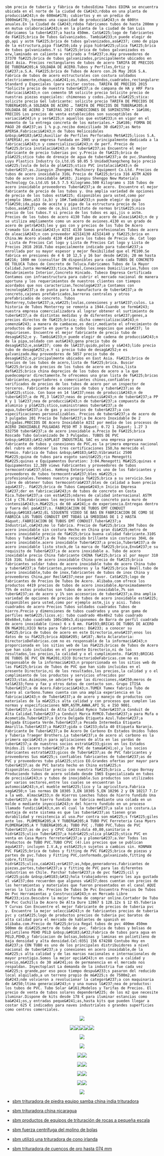 
```
sbm precio de tubería y fábrica de tubosEdima Tubos EDIMA se encuentra ubicada en el norte de la ciudad de C&#243;rdoba en una planta de producci&#243;n de 600m&#178; cubiertos y en un predio de 3000m&#178;,tenemos una capacidad de producci&#243;n de 600tn anuales.En la Ciudad de C&#243;rdoba fabricamos tubos de hasta 200mm y en mutua colaboraci&#243;n en la planta de la ciudad de San Luis fabricamos la tuber&#237;a hasta 450mm. Cat&#225;logo de fabricantes de F&#225;brica De Tubos Galvanizados. Tambi&#233;n puede elegir de gb,api y astm f&#225;brica de tubos galvanizados,as&#237; como de pipa de la estructura,pipa fl&#250;ida y pipa hidr&#225;ulica f&#225;brica de tubos galvanizados.Y si f&#225;brica de tubos galvanizados es erw,laminado en caliente o retirado a fr&#237;o.Hay proveedores de 37370 f&#225;brica de tubos galvanizados,principalmente ubicados en East Asia. Precios rectangulares de tubos de acero TARIFA DE PRECIOS DE TUBER&#205;A SOLDADA DE ACERO.Tubos y Perfiles,Ortiz y C&#237;a.S.A. F&#225;brica de Tubos de Acero con.26 May 2016 S.A. Fabrica de tubos de acero estructurales con costura soldados electricamente,chapas,ca&#241;os,tubos,redondos,cuadrados,rectangulares,galvanizados,Largos Standard y Especiales (para evitar costos. TARIFA DE PRECIOS 2015 *Solicite precio de nuestra tuber&#237;a de campana de HA y HRF Para fabricaci&#243;n con cemento SR solicite precio Solicite precio de nuestras piezas especiales: chimeneas y codos.Junta el&#225;stica: solicite precio Gel lubricante: solicite precio TARIFA DE PRECIOS DE TUBER&#205;A SOLDADA DE ACERO … TARIFA DE PRECIOS DE TUBER&#205;A SOLDADA DE ACERO 2 TARIFAS 2017 CONDICIONES DE SUMINISTRO • 1&#186; PRECIOS Los precios de venta establecidos son susceptibles de variaci&#243;n y ser&#225;n aquellos que est&#233;n en vigor en el momento de la entrega concreta de los materiales.• 2&#186; FORMA DE PAGO 20 d&#237;as 1 % p.p.recibo domiciliado 30 d&#237;as Neto APERSA.Fabricaci&#243;n de Tubos Helicoidales &nbsp;&#0183;&#32;Auxiliar de Perfiles Perforados Met&#225;licos S.A.(APERSA),es una empresa fundada en 2005 y principalmente dedicada a la fabricaci&#243;n y comercializaci&#243;n de perf. Precio de f&#225;brica instalaci&#243;n de tuber&#237;as Encuentre el mejor fabricante de precio tuberias pvc y.Precio de f&#225;brica de pl&#225;stico tubo de drenaje de agua de tuber&#237;a de pvc.Shandong Luyu Plastics Industry Co.Ltd.US $0.05 5 UnidadChangcheng bajo precio v&#225;lvula de bola de pl&#225;stico PVC instalaci&#243;n de tuber&#237;as.Jiangyin Zhengmei Machinery Equipment Co.Ltd. Precios de tubos de acero inoxidable 316L Precio de f&#225;brica 316 ASTM A269 tubo de acero inoxidable &#183; Jiangsu Shengpo New Materials Technology Co.Ltd.US $4.5 7.5 Kilogramo.500 Kilogramo s 316 Tubos de acero inoxidable proveedores Tuber&#237;a de acero. Encuentre el mejor fabricante de precio de los tubos y. Una amplia variedad de opciones de precio de los tubos est&#225; disponibles para usted,como por ejemplo 16mn,a53 (a,b) y 10#.Tambi&#233;n puede elegir de pipa fl&#250;ida,pipa de aceite y pipa de la estructura precio de los tubos,as&#237; como de ce,bsi instituto de normas brit&#225;nico precio de los tubos.Y si precio de los tubos es api,jis o astm. Precios de los tubos de acero 4130 Tubo de acero de aleaci&#243;n de y se utiliza ampliamente como un acero de aviones.4130 es un grado de acero de petr&#243;leo y gas con y precios de los Tubo De Acero Cromado Sin Aleaci&#243;n AISI 4130 Somos profesionales Tubos de acero de aleaci&#243;n con proveedor AISI4130 AISI4140 y f&#225;brica en China.We Acero aleado 4130 4140 para los tubos de Precio de. Cat logo y Lista de Precios Cat logo y Lista de Precios Cat logo y Lista de Precios 2018 2018.Tubo especialmente indicado para tuber&#237;a enrollada por su mayor espesor y mejor ﬂexibilidad que el PE100.Se fabrica en presiones de 4 6 10 12,5 y 16 bar desde &#216; 20 mm hasta &#216; 1000 mm (consultar DN disponibles para cada TUBOS DE CONCRETO DE TOLUCA Tubos de Concreto de Toluca.Fabricamos Tubos de la Mayor Calidad.Junta Herm&#233;tica,Normal,Conexiones Domiciliarias,Tubos con Recubrimiento Interior,Concreto Hincado. Tubeco Empresa Certificada Contamos con infraestructura para cubrir el mercado nacional de manera oportuna y los requerimientos de nuestros clientes con tiempos acordados que nos caracterizan.Tecnolog&#237;a Contamos con tecnolog&#237;a de punta para la manufactura de tuber&#237;a de concreto,cajones prefabricados,barreras centrales y otros prefabricados de concreto. Tubos Monterrey,tuber&#237;a,v&#225;lvulas,conexiones y art&#237;culos. La historia de Tubos Monterrey se remonta a 1944.Cuando se form&#243; nuestra empresa comercializadora al lograr obtener el surtimiento de tuber&#237;a de distintas medidas y de diferentes or&#237;genes,a precios directos de f&#225;brica; dicha comercializaci&#243;n comenz&#243; a manera de cambaceo,es decir,mediante el ofrecimiento de productos de puerta en puerta a todos los negocios que as&#237; lo requiriesen. Encuentre el mejor fabricante de precio tubo de desag&#252;e y. Tambi&#233;n puede elegir de cadena de producci&#243;n de la pipa,soldado con aut&#243;gena precio tubo de desag&#252;e,as&#237; como de l&#237;quido,polvo y s&#243;lido precio tubo de desag&#252;e.Y si precio tubo de desag&#252;e es galvanizado.Hay proveedores de 5857 precio tubo de desag&#252;e,principalmente ubicados en East Asia. F&#225;brica de precios de los tubos de acero,lista de f&#225;brica. Buscar f&#225;brica de precios de los tubos de acero en China,lista def&#225;brica china deprecios de los tubos de acero a la que puedecomprar directamente.Te ofrecemos una gran lista de f&#225;bricas fabricantes,exportadores o comerciantes chinos,confiables y verificados de precios de los tubos de acero por un inspector de terceros. Fabricante de accesorios de tubos y tuber&#237;as de pl&#225;stico. Con base en 14 l&#237;neas de producci&#243;n de tuber&#237;a de PE,3 l&#237;neas de producci&#243;n de tuber&#237;a PP R y 1 l&#237;nea de producci&#243;n de tuber&#237;a compuesta de aluminio y pl&#225;stico,suministramos tuber&#237;a de agua,tuber&#237;a de gas y accesorios de tuber&#237;a con especificaciones personalizables. Precios de tuber&#237;a de acero de 3 pulgadas 201 Precio De Tuber&#237;a De Acero Inoxidable De 2 Pulgadas.PRECIOS DE Acero Inoxidable AISI por medio de los procesos de ACERO INOXIDABLE PULGADAS PESO MT 3 8&quot; 0.72 1 2&quot; 1.27 3 S32750 tuber&#237;a de acero inoxidable a.Precio De F&#225;brica Roscado Tubo Galvanizado De 3 Pulgadas. TUBOS DE PVC &nbsp;&#0183;&#32;kOPLAST INDUSTRIAL SAC es una empresa peruana fabricante de tubos y conexiones de PVC,es la primera empresa nacional del rubro en obtener las tres certificaciones ISO,ha merecido el Premio. Fabrica de Tubos &nbsp;&#0183;&#32;Vibramatic 2500 M&#225;quina de tubos para esgoto sanit&#225;rio Menegotti M&#225;quinas e Equipamentos Duration: 3:04.Menegotti M&#225;quinas e Equipamentos 12,389 views Fabricantes y proveedores de tubos termocontra&#237;bles. KeHong Enterprises es uno de los fabricantes y proveedores de tubos termocontra&#237;bles m&#225;s profesionales.Tenemos nuestra propia f&#225;brica a su servicio.Sea libre de obtener tubos termocontra&#237;bles de calidad a buen precio aqu&#237;. F&#225;brica de Tubos Campe&#243;n Inicio Empresa l&#237;der en fabricaci&#243;n de tubos de concreto en Costa Rica.Tuber&#237;a con est&#225;ndares de calidad internacional ASTM C14 y C76.Fabricamos los mejores bloques de concreto para muro de contensi&#243;n.M&#225;s de 60 a&#241;o de experiencia.Entregas dentro y fuera del pa&#237;s. FABRICACION DE TUBOS EMT CONDUIT &nbsp;&#0183;&#32;EL SIGUENTE VIDEO SE BAS EN FABRICACION DE COMO SE FABRICA LOS TUBOS CONDUIT EMT TODAS LA SMEDIDAS DE 1 2 HASTA 4&quot;.FABRICACION DE TUBOS EMT CONDUIT.Tuber&#237;a Industrial,c&#243;mo lo fabrica. Precio de f&#225;brica 304 Tubos de acero inoxidable sin costura Hecho en China gran di&#225;metro de acero inoxidable precio de f&#225;brica buena calidad fabricante.310S Tubos y Tuber&#237;a de Tubo recocido brillante sin costuras 304L de acero inoxidable.acero inoxidable Tuber&#237;a precio,Tuber&#237;a de acero inoxidable listo stock,de la marca de f&#225;brica,Env&#237;e su requisito de Tuber&#237;a de acero inoxidable a. Tubo de acero inoxidable precio China fabricante CHINA f&#225;brica al por mayor 310 316 316L tubos de acero inoxidable China precio de f&#225;brica fabricantes soldar tubos de acero inoxidable tubo de acero China tubo y tuber&#237;a fabricantes,proveedores y la f&#225;brica Beall.tubo de acero inoxidable,tubo de inox,fabricantes de tubos de inox China y proveedores China,por Recl&#237;nese por favor. Cat&#225;logo de fabricantes de Precios De Tubos De Acero. Alibaba.com ofrece los productos 4419 precios de tubos de acero inoxidable.Aproximadamente 75% de estos productos son tubos de acero inoxidable,7% son tuber&#237;as de acero y 1% son accesorios de tuber&#237;a.Una amplia variedad de opciones de precios de tubos de acero inoxidable est&#225; disponibles para usted,como por ejemplo astm,jis y aisi. Tubos cuadrados de acero Precios Tubos soldados cuadrados Tubos de hierro.Precio y dimensiones de tubos cuadrados y una gran gama de perfiles met&#225;licos.ej: tubo cuadrado 40x40x2 tubo cuadrado 60x60x4,tubo cuadrado 100x100x3,disponemos de Barra de perfil cuadrado de acero inoxidable (inox) 6 x 6 mm. F&#193;BRICAS DE TUBOS DE ACERO EN M&#201;XICO Nota para fabricantes: D&#233; a conocer su f&#225;brica de tubos de acero en este Directorio,env&#237;enos los datos de su F&#225;brica AQU&#205; &#187;.Nota Aclaratoria: DirectorioDeFabricas.com no es responsable de la informaci&#243;n proporcionada en los sitios web de las F&#225;bricas de Tubos de Acero que han sido incluidas en el presente Directorio,ni de los resultados,los precios,la calidad y o el cumplimiento. F&#193;BRICAS DE TUBOS DE PVC EN M&#201;XICO DirectorioDeFabricas.com no es responsable de la informaci&#243;n proporcionada en los sitios web de las F&#225;bricas de Tubos de PVC que han sido incluidas en el presente Directorio,ni de los resultados,los precios,la calidad y o el cumplimiento de los productos y servicios ofrecidos por &#233;stas.Asimismo,se advierte que las direcciones,n&#250;meros de tel&#233;fono y fax y otros datos de contacto son. Grupo ITISA Tuber&#237;a de Acero.Fabricaci&#243;n.TUMEX Tumex fabrica Tubo de Acero al carbono.Tumex cuenta con una amplia experiencia en la fabricaci&#243;n de Tuber&#237;a de acero y manejo de productos con materiales de la m&#225;s alta calidad y con procesos que cumplen las normas y especificaciones NOM,ASTM,AWWA,API 5L e ISO 9001. Tuber&#237;a Conduit de Alta Calidad Rymco Tuber&#237;a Conduit de Alta Calidad.Tuber&#237;a Conduit Marca RYMCO.Tuber&#237;a para Mufa o Acometida.Tuber&#237;a Extra Delgada Etiqueta Azul.Tuber&#237;a Delgada Etiqueta Verde.Tuber&#237;a Pesada Intermedia Etiqueta Amarilla.Tuber&#237;a R&#237;gida o C&#233;dula 40 Etiqueta Naranja. Fabricante De Tuber&#237;a De Acero De Carbono En Estados Unidos Tubos y Tuberia Traeger Brothers.La tuber&#237;a de acero al carbono es la primera opci&#243;n para aplicaciones de alta en las yardas de tuber&#237;a de nuestros socios estrat&#233;gicos en los Estados Unidos.21 (acero tuber&#237;a de PVC de tama&#241;o),y los socios fabricantes estrat&#233;gicos de Tuber&#237;as de PVC fabricantes y proveedores Sus m&#225;s confiables fabricantes de tuber&#237;as de PVC y proveedores tubo pl&#225;stico EO.Grandes ofertas por mayor para tuber&#237;as de PVC barato hecho en China est&#225;n disponibles.Consultar precio con nuestra f&#225;brica … Grupo Bornay Produciendo tubos de acero soldado desde 1965 Especializada en tubos de precisi&#243;n y tubos de inoxidable.Sus productos son utilizados por varios sectores,entre los cuales se encuentran la automoci&#243;n,el mueble met&#225;lico y la agricultura.Fabrica seg&#250;n las normas EN 10305 3,EN 10305 5,EN 10296 2 y EN 10217 7.Ir a la web. Almac&#233;n de Hierros Loeches Tubos de hierro fundido Una tuber&#237;a de hierro fundido se fabrica mediante una colada en un molde o mediante inyecci&#243;n del hierro fundido en un proceso llamado fundici&#243;n,en el cual la tuber&#237;a sale sin costura.La ventaja de este sistema es que las tuber&#237;as tienen gran durabilidad y resistencia al uso.Por contra son m&#225;s fr&#225;giles ante los. PLOMER&#205;A Y TUBER&#205;A TUBO PVC Ferreteria Casa Myers PLOMER&#205;A Y TUBER&#205;A; TUBO PVC ;.TUBO PVC.Tubos de PVC Tuber&#237;as de pvc y CPVC C&#233;dula 40,80,sanitario e hidr&#225;ulico Tuber&#237;a hidr&#225;ulica pl&#225;stica PVC en venta en Casa Myers ferreter&#237;a y plomer&#237;a.Ver Todos los Productos de TUBO PVC.TUBO CPVC (4).Los precios que se publican aqu&#237; incluyen I.V.A,y est&#225;n sujetos a cambios sin. KONMAN PVC F&#225;brica de tubos y fitting de PVC F&#225;brica de piezas y partes de pvc.Tubos y Fitting PVC,conformado,galvanizado,fitting de cobre,fitting hidr&#225;ulico,ca&#241;er&#237;as,hdpe,generadores.Fabricantes de piezas,partes,tuber&#237;a y fitting de PVC para las diferentes industrias en Chile. Parchar tuber&#237;a de pvc f&#225;cil y r&#225;pido &nbsp;&#0183;&#32;hola trabajadores espero les aya gustado el v&#237;deo recuerden que algunos v&#237;deos cuentan con precios de las herramientas y materiales que fueron presentados en el canal AQUI veras la lista de. Precios De Tubos De Pvc Encuentra Precios De Tubos De Pvc Herramientas y Construcci&#243;n en Mercado Libre M&#233;xico.Descubre la mejor forma de comprar online.Cortador De Tubo De Pvc Cuchilla De Acero De Alta Dure 12867 $ 128.12x $ 12 65.Tuberia Y Curvas Con Encuentre el mejor fabricante de precios de tuberia pvc y. Encuentre la mejor selecci&#243;n de fabricantes precios de tuberia pvc y cat&#225;logo de productos precios de tuberia pvc baratos de alta calidad para el mercado de hablantes de spanish en alibaba.com.Precio de f&#225;brica Regal tubos de pvc 400mm 450mm 500mm de di&#225;metro de tubo de pvc. fabrica de tubos y bolsas de polietileno PEHD PELD &nbsp;&#0183;&#32;Fabrica de tubos para agua en PELD,PEHD,y fabricacion de bolsas,bobinas y laminas en polietileno de baja densidad y alta densidad.Cel:0351 156 674288 Contubo Hoy en d&#237;a CON TUBO es uno de los principales distribuidores a nivel nacional de tuber&#237;a y conexiones en acero inoxidable,de la m&#225;s alta calidad y de las marcas nacionales e internacionales de mayor prestigio.Somos la mejor opci&#243;n en cuanto a calidad y precio,m&#225;s de 30 a&#241;os de permanencia en el mercado nos respaldan. Inyectoplast La demanda de la industria fue cada vez m&#225;s grande,por eso poco tiempo despu&#233;s pasaron del reducido local alquilado,a un terreno propio de m&#225;s de 7500m2,en d&#243;nde volvieron a revolucionar la categor&#237;a con maquinaria de &#250;ltima generaci&#243;n y una nueva l&#237;nea de productos: los tubos de PVC. Tubo Solar &#161;Modelos y Tarifas de Precios. El precio de venta de tubos solares depender&#225; de los m2 que necesite iluminar.Dispone de kits desde 178 € para iluminar estancias como ba&#241;os,y entradas peque&#241;as,hasta kits que pueden llegar a costar 625 € indicados para naves industriales o grandes superficies como centros comerciales. 
```

<div align="center">

<a href="https://es-crusher.shibang-china.com/github&k=sbm+precio+de+tuber%C3%ADa+y+f%C3%A1brica+de+tubos"><img src="https://static.shibang-china.com/es/crusher/logo.jpg"></a>

<a href="https://es-crusher.shibang-china.com/github&k=sbm+precio+de+tuber%C3%ADa+y+f%C3%A1brica+de+tubos"><img src="https://static.shibang-china.com/es/crusher/index.jpg"></a><a href="https://es-crusher.shibang-china.com/material.htmlgithub&k=sbm+precio+de+tuber%C3%ADa+y+f%C3%A1brica+de+tubos"><img src="https://static.shibang-china.com/es/crusher/material.jpg"></a><a href="https://es-crusher.shibang-china.com/application.htmlgithub&k=sbm+precio+de+tuber%C3%ADa+y+f%C3%A1brica+de+tubos"><img src="https://static.shibang-china.com/es/crusher/application.jpg"></a><a href="https://es-crusher.shibang-china.com/aboutus.htmlgithub&k=sbm+precio+de+tuber%C3%ADa+y+f%C3%A1brica+de+tubos"><img src="https://static.shibang-china.com/es/crusher/aboutus.jpg"></a><a href="https://es-crusher.shibang-china.com/contact.htmlgithub&k=sbm+precio+de+tuber%C3%ADa+y+f%C3%A1brica+de+tubos"><img src="https://static.shibang-china.com/es/crusher/contact.jpg"></a>

<a href="https://es-crusher.shibang-china.com/github&k=sbm+precio+de+tuber%C3%ADa+y+f%C3%A1brica+de+tubos"><img src="https://static.shibang-china.com/es/crusher/banner.jpg"></a>

<a href="https://swt.shibang-china.com/github&k=sbm+precio+de+tuber%C3%ADa+y+f%C3%A1brica+de+tubos"><img src="https://static.shibang-china.com/es/crusher/text.jpg"></a>

<a href="https://swt.shibang-china.com/github&k=sbm+precio+de+tuber%C3%ADa+y+f%C3%A1brica+de+tubos"><img src="https://static.shibang-china.com/es/crusher/chat.jpg"></a><a href="https://es-crusher.shibang-china.com/contact.htmlgithub&k=sbm+precio+de+tuber%C3%ADa+y+f%C3%A1brica+de+tubos"><img src="https://static.shibang-china.com/es/crusher/message.jpg"></a>

<a href="https://es-crusher.shibang-china.com/products/pe.htmlgithub&k=sbm+precio+de+tuber%C3%ADa+y+f%C3%A1brica+de+tubos"><img src="https://static.shibang-china.com/es/crusher/pe.jpg"></a><a href="https://es-crusher.shibang-china.com/products/pf.htmlgithub&k=sbm+precio+de+tuber%C3%ADa+y+f%C3%A1brica+de+tubos"><img src="https://static.shibang-china.com/es/crusher/pf.jpg"></a>

<a href="https://es-crusher.shibang-china.com/products/hpt.htmlgithub&k=sbm+precio+de+tuber%C3%ADa+y+f%C3%A1brica+de+tubos"><img src="https://static.shibang-china.com/es/crusher/hpt.jpg"></a><a href="https://es-crusher.shibang-china.com/products/vsi.htmlgithub&k=sbm+precio+de+tuber%C3%ADa+y+f%C3%A1brica+de+tubos"><img src="https://static.shibang-china.com/es/crusher/vsi.jpg"></a>

<a href="https://es-crusher.shibang-china.com/products/klv.htmlgithub&k=sbm+precio+de+tuber%C3%ADa+y+f%C3%A1brica+de+tubos"><img src="https://static.shibang-china.com/es/crusher/klv.jpg"></a><a href="https://es-crusher.shibang-china.com/products/portable.htmlgithub&k=sbm+precio+de+tuber%C3%ADa+y+f%C3%A1brica+de+tubos"><img src="https://static.shibang-china.com/es/crusher/portable.jpg"></a>

<a href="https://swt.shibang-china.com/github&k=sbm+precio+de+tuber%C3%ADa+y+f%C3%A1brica+de+tubos"><img src="https://static.shibang-china.com/es/crusher/case.jpg"></a>

</div>


* [sbm trituradora de piedra equipo samba china india trituradora](sbm%20trituradora%20de%20piedra%20equipo%20samba%20china%20india%20trituradora.md)

* [sbm trituradora china nicaragua](sbm%20trituradora%20china%20nicaragua.md)

* [sbm productos de equipos de trituración de rocas a pequeña escala](sbm%20productos%20de%20equipos%20de%20trituraci%C3%B3n%20de%20rocas%20a%20peque%C3%B1a%20escala.md)

* [sbm fuerza centrífuga del molino de bolas](sbm%20fuerza%20centr%C3%ADfuga%20del%20molino%20de%20bolas.md)

* [sbm utilizó una trituradora de cono irlanda](sbm%20utiliz%C3%B3%20una%20trituradora%20de%20cono%20irlanda.md)

* [sbm trituradora de cuencos de oro hasta 074 mm](sbm%20trituradora%20de%20cuencos%20de%20oro%20hasta%20074%20mm.md)
